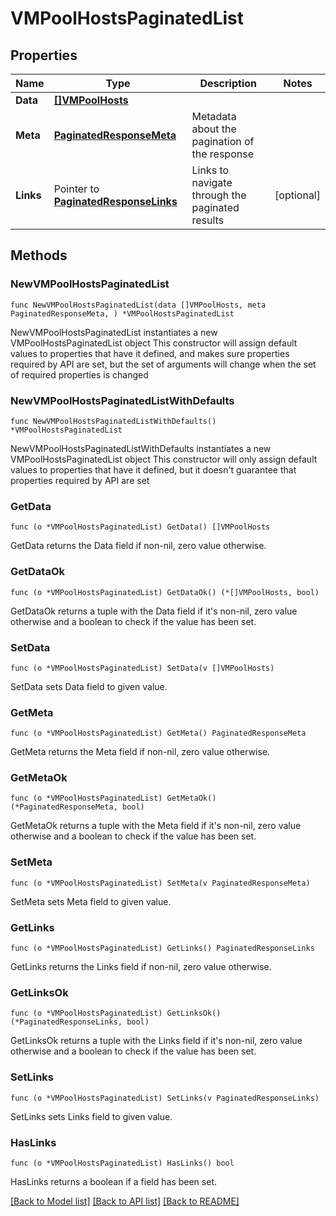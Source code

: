 # VMPoolHostsPaginatedList

## Properties

Name | Type | Description | Notes
------------ | ------------- | ------------- | -------------
**Data** | [**[]VMPoolHosts**](VMPoolHosts.md) |  | 
**Meta** | [**PaginatedResponseMeta**](PaginatedResponseMeta.md) | Metadata about the pagination of the response | 
**Links** | Pointer to [**PaginatedResponseLinks**](PaginatedResponseLinks.md) | Links to navigate through the paginated results | [optional] 

## Methods

### NewVMPoolHostsPaginatedList

`func NewVMPoolHostsPaginatedList(data []VMPoolHosts, meta PaginatedResponseMeta, ) *VMPoolHostsPaginatedList`

NewVMPoolHostsPaginatedList instantiates a new VMPoolHostsPaginatedList object
This constructor will assign default values to properties that have it defined,
and makes sure properties required by API are set, but the set of arguments
will change when the set of required properties is changed

### NewVMPoolHostsPaginatedListWithDefaults

`func NewVMPoolHostsPaginatedListWithDefaults() *VMPoolHostsPaginatedList`

NewVMPoolHostsPaginatedListWithDefaults instantiates a new VMPoolHostsPaginatedList object
This constructor will only assign default values to properties that have it defined,
but it doesn't guarantee that properties required by API are set

### GetData

`func (o *VMPoolHostsPaginatedList) GetData() []VMPoolHosts`

GetData returns the Data field if non-nil, zero value otherwise.

### GetDataOk

`func (o *VMPoolHostsPaginatedList) GetDataOk() (*[]VMPoolHosts, bool)`

GetDataOk returns a tuple with the Data field if it's non-nil, zero value otherwise
and a boolean to check if the value has been set.

### SetData

`func (o *VMPoolHostsPaginatedList) SetData(v []VMPoolHosts)`

SetData sets Data field to given value.


### GetMeta

`func (o *VMPoolHostsPaginatedList) GetMeta() PaginatedResponseMeta`

GetMeta returns the Meta field if non-nil, zero value otherwise.

### GetMetaOk

`func (o *VMPoolHostsPaginatedList) GetMetaOk() (*PaginatedResponseMeta, bool)`

GetMetaOk returns a tuple with the Meta field if it's non-nil, zero value otherwise
and a boolean to check if the value has been set.

### SetMeta

`func (o *VMPoolHostsPaginatedList) SetMeta(v PaginatedResponseMeta)`

SetMeta sets Meta field to given value.


### GetLinks

`func (o *VMPoolHostsPaginatedList) GetLinks() PaginatedResponseLinks`

GetLinks returns the Links field if non-nil, zero value otherwise.

### GetLinksOk

`func (o *VMPoolHostsPaginatedList) GetLinksOk() (*PaginatedResponseLinks, bool)`

GetLinksOk returns a tuple with the Links field if it's non-nil, zero value otherwise
and a boolean to check if the value has been set.

### SetLinks

`func (o *VMPoolHostsPaginatedList) SetLinks(v PaginatedResponseLinks)`

SetLinks sets Links field to given value.

### HasLinks

`func (o *VMPoolHostsPaginatedList) HasLinks() bool`

HasLinks returns a boolean if a field has been set.


[[Back to Model list]](../README.md#documentation-for-models) [[Back to API list]](../README.md#documentation-for-api-endpoints) [[Back to README]](../README.md)


